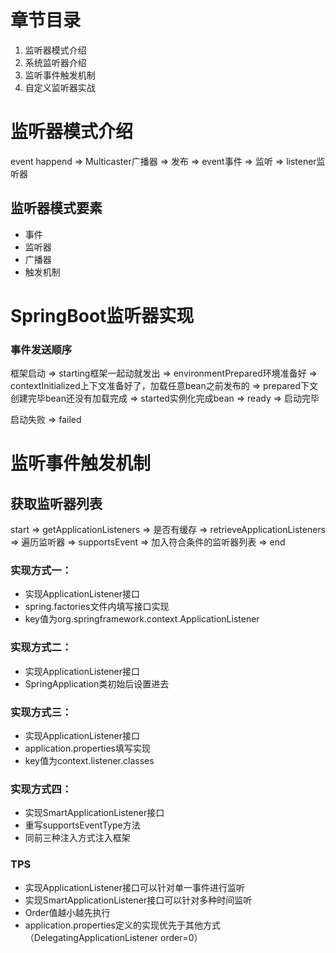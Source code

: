 # 章节目录

1. 监听器模式介绍
2. 系统监听器介绍
3. 监听事件触发机制
4. 自定义监听器实战

# 监听器模式介绍

event happend => Multicaster广播器 => 发布  => event事件  => 监听 => listener监听器

## 监听器模式要素

- 事件
- 监听器
- 广播器
- 触发机制

# SpringBoot监听器实现

### 事件发送顺序

框架启动 => starting框架一起动就发出 => environmentPrepared环境准备好 => contextInitialized上下文准备好了，加载任意bean之前发布的 => prepared下文创建完毕bean还没有加载完成 => started实例化完成bean => ready => 启动完毕

启动失败 => failed

# 监听事件触发机制

## 获取监听器列表

start => getApplicationListeners => 是否有缓存 => retrieveApplicationListeners => 遍历监听器 => supportsEvent => 加入符合条件的监听器列表 => end

### 实现方式一：

- 实现ApplicationListener接口
- spring.factories文件内填写接口实现
- key值为org.springframework.context.ApplicationListener

### 实现方式二：

- 实现ApplicationListener接口
- SpringApplication类初始后设置进去

### 实现方式三：

- 实现ApplicationListener接口
- application.properties填写实现
- key值为context.listener.classes

### 实现方式四：

- 实现SmartApplicationListener接口
- 重写supportsEventType方法
- 同前三种注入方式注入框架

### TPS

- 实现ApplicationListener接口可以针对单一事件进行监听
- 实现SmartApplicationListener接口可以针对多种时间监听
- Order值越小越先执行
- application.properties定义的实现优先于其他方式（DelegatingApplicationListener order=0）